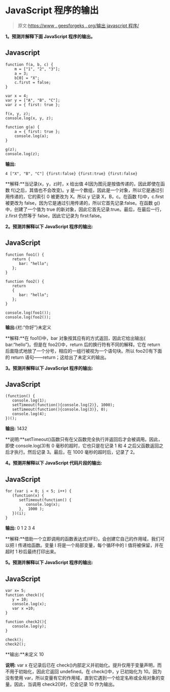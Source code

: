 # JavaScript 程序的输出

> 原文:[https://www . geesforgeks . org/输出 javascript 程序/](https://www.geeksforgeeks.org/output-of-javascript-programs/)

**1。预测并解释下面 JavaScript 程序的输出。**

## Javascript

```
function f(a, b, c) {
    m = ["1", "2", "3"];
    a = 3;
    b[0] = "X";
    c.first = false;
}

var x = 4;
var y = ["A", "B", "C"];
var z = { first: true };

f(x, y, z);
console.log(x, y, z);

function g(a) {
    a = { first: true };
    console.log(a);
}

g(z);
console.log(z);
```

**输出:**

```
4 ["X", "B", "C"] {first:false} {first:true} {first:false}

```

**解释:**当记录(x，y，z)时，x 给出值 4(因为图元是按值传递的，因此即使在函数 f()之后，其值也不会改变)。y 是一个数组，因此是一个对象，所以它是通过引用传递的，它的索引 0 被更改为 X。所以 y 记录 X，B，c。在函数 f()中，c.first 被更改为 false，因为它是通过引用传递的，所以它首先记录:false。在函数 g()中，创建了一个值为 true 的新对象，因此它首先记录:true。最后，在最后一行，z.first 仍然等于 false，因此它记录为 first:false。

**2。预测并解释以下 JavaScript 程序的输出:**

## JavaScript

```
function foo1() {
   return {
      bar: "hello";
   };
}

function foo2() {
   return
   {
      bar: "hello";
   };
}

console.log(foo1());
console.log(foo2());
```

**输出:**{栏:“你好”}未定义

**解释:**在 foo1()中，bar 对象按其应有的方式返回，因此它给出输出{ bar:“hello”}。但是在 foo2()中，return 后的换行符有不同的解释。它在 return 后面隐式地放了一个分号，相应的一组行被视为一个语句块。所以 foo2()有下面的 return 语句——return；这给出了未定义的输出。

**3。预测并解释以下 JavaScript 程序的输出:**

## JavaScript

```
(function() {
   console.log(1);
   setTimeout(function(){console.log(2)}, 1000);
   setTimeout(function(){console.log(3)}, 0);
   console.log(4);
})();
```

**输出:** 1432

**说明:**setTimeout()函数只有在父函数完全执行并返回后才会被调用。因此，即使 console.log(3)有 0 毫秒的超时，它也只是在记录 1 和 4 之后父函数返回之后才执行。然后记录 3。最后，在 1000 毫秒的超时后，记录了 2。

**4。预测并解释以下 JavaScript 代码片段的输出:**

## JavaScript

```
for (var i = 0; i < 5; i++) {
   (function(x) {
      setTimeout(function() {
         console.log(x);
      },  1000 );
   })(i);
}
```

**输出:** 0 1 2 3 4

**解释:**借助一个立即调用的函数表达式(IIFE)，会创建它自己的作用域，我们可以把 I 传递给函数。变量 I 将是一个局部变量，每个循环中的 I 值将被保留，并在超时 1 秒后最终打印出来。

**5。预测并解释以下 JavaScript 程序的输出:**

## JavaScript

```
var x= 5;
function check(){
   y = 10;
   console.log(x);
   var x =10;
}

function check2(){
   console.log(y);
}

check();
check2();
```

**输出:**未定义 10

**说明:** var x 在记录后已在 check()内部定义并初始化。提升仅用于变量声明，而不用于初始化，因此它返回 undefined。在 check()中，y 已初始化为 10。因为没有使用 var，所以变量有它的作用域，直到它遇到一个给定名称或全局对象的变量。因此，当调用 check2()时，它会记录 10 作为输出。
